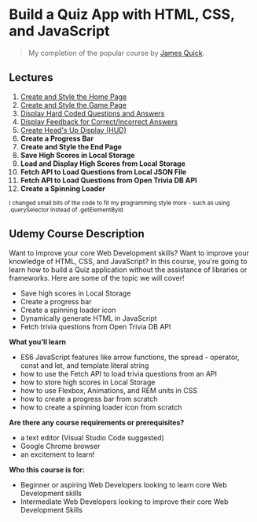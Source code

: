 # Build a Quiz App with HTML, CSS, and JavaScript
> My completion of the popular course by [James Quick](https://github.com/jamesqquick/).

## Lectures

1. [Create and Style the Home Page](https://github.com/itsnewt/Build-A-Quiz-App-With-HTML-CSS-and-JavaScript/tree/master/Lecture%201.%20Create%20and%20Style%20the%20Home%20Page)
2. [Create and Style the Game Page](https://github.com/itsnewt/Build-A-Quiz-App-With-HTML-CSS-and-JavaScript/tree/master/Lecture%202.%20Create%20and%20Style%20the%20Game%20Page)
3. [Display Hard Coded Questions and Answers](https://github.com/itsnewt/Build-A-Quiz-App-With-HTML-CSS-and-JavaScript/tree/master/Lecture%203.%20Display%20Hard%20Coded%20Questions%20and%20Answers)
4. [Display Feedback for Correct/Incorrect Answers](https://github.com/itsnewt/Build-A-Quiz-App-With-HTML-CSS-and-JavaScript/tree/master/Lecture%204.%20Display%20Feedback%20for%20Correct%20or%20Incorrect%20Answers)
5. [Create Head's Up Display (HUD)](https://github.com/itsnewt/Build-A-Quiz-App-With-HTML-CSS-and-JavaScript/tree/master/Lecture%205.%20Create%20Head's%20Up%20Display%20(HUD))
6. **Create a Progress Bar**
7. **Create and Style the End Page**
8. **Save High Scores in Local Storage**
9. **Load and Display High Scores from Local Storage**
10. **Fetch API to Load Questions from Local JSON File**
11. **Fetch API to Load Questions from Open Trivia DB API**
12. **Create a Spinning Loader**

<sup>I changed small bits of the code to fit my programming style more - such as using .querySelector instead of .getElementById</sup>

## Udemy Course Description

Want to improve your core Web Development skills? Want to improve your knowledge of HTML, CSS, and JavaScript? In this course, you're going to learn how to build a Quiz application without the assistance of libraries or frameworks. Here are some of the topic we will cover!

- Save high scores in Local Storage
- Create a progress bar
- Create a spinning loader icon
- Dynamically generate HTML in JavaScript
- Fetch trivia questions from Open Trivia DB API

**What you’ll learn**
- ES6 JavaScript features like arrow functions, the spread - operator, const and let, and template literal string
- how to use the Fetch API to load trivia questions from an API
- how to store high scores in Local Storage
- how to use Flexbox, Animations, and REM units in CSS
- how to create a progress bar from scratch
- how to create a spinning loader icon from scratch

**Are there any course requirements or prerequisites?**
- a text editor (Visual Studio Code suggested)
- Google Chrome browser
- an excitement to learn!

**Who this course is for:**
- Beginner or aspiring Web Developers looking to learn core Web Development skills
- Intermediate Web Developers looking to improve their core Web Development Skills

